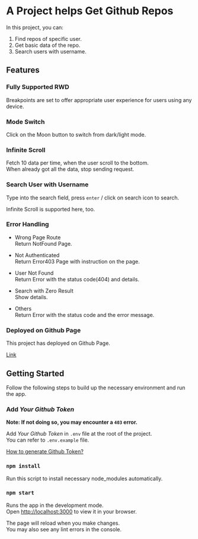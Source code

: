 # A Project helps Get Github Repos

In this project, you can:

1. Find repos of specific user.
1. Get basic data of the repo.
1. Search users with username.

## Features

### Fully Supported RWD

Breakpoints are set to offer appropriate user experience for users using any device.

### Mode Switch

Click on the Moon button to switch from dark/light mode.

### Infinite Scroll

Fetch 10 data per time, when the user scroll to the bottom.\
When already got all the data, stop sending request.

### Search User with Username

Type into the search field, press `enter` / click on search icon to search.

Infinite Scroll is supported here, too.

### Error Handling

* Wrong Page Route\
Return NotFound Page.

* Not Authenticated\
Return Error403 Page with instruction on the page.

* User Not Found\
Return Error with the status code(404) and details.

* Search with Zero Result\
Show details.

* Others\
Return Error with the status code and the error message.

### Deployed on Github Page

This project has deployed on Github Page.

[Link](https://hcy71.github.io/RepoFinder)

## Getting Started

Follow the following steps to build up the necessary environment and run the app.

### Add *Your Github Token*

**Note: If not doing so, you may encounter a `403` error.**

Add *Your Github Token* in `.env` file at the root of the project.\
You can refer to `.env.example` file.

[How to generate Github Token?](https://docs.github.com/en/authentication/keeping-your-account-and-data-secure/creating-a-personal-access-token)

### `npm install`

Run this script to install necessary node_modules automatically.

### `npm start`

Runs the app in the development mode.\
Open [http://localhost:3000](http://localhost:3000) to view it in your browser.

The page will reload when you make changes.\
You may also see any lint errors in the console.